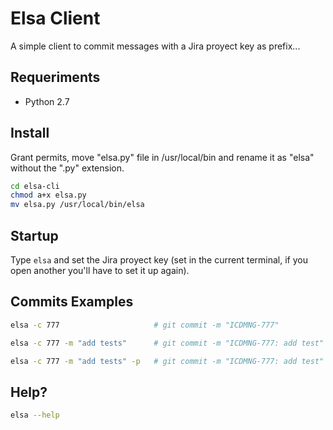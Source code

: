 # Elsa Client

A simple client to commit messages with a Jira proyect key as prefix...

## Requeriments
- Python 2.7

## Install

Grant permits, move "elsa.py" file in /usr/local/bin and rename it as "elsa" without the ".py" extension.
```bash
cd elsa-cli
chmod a+x elsa.py
mv elsa.py /usr/local/bin/elsa
```

## Startup

Type `elsa` and set the Jira proyect key (set in the current terminal, if you open another you'll have to set it up again).


## Commits Examples

```bash
elsa -c 777                     # git commit -m "ICDMNG-777"

elsa -c 777 -m "add tests"      # git commit -m "ICDMNG-777: add test"

elsa -c 777 -m "add tests" -p   # git commit -m "ICDMNG-777: add test" & git push origin ${current_branch}
```

## Help?

```bash
elsa --help
```

